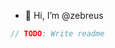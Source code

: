 - 👋 Hi, I’m @zebreus
<!---
- 👀 I’m interested in software engineering
- 🌱 I’m currently learning Rust 
- 💞️ I’m looking to collaborate on ...
- 📫 How to reach me ...
--->

```typescript
// TODO: Write readme
```

<!---
zebreus/zebreus is a ✨ special ✨ repository because its `README.md` (this file) appears on your GitHub profile.
You can click the Preview link to take a look at your changes.
--->
